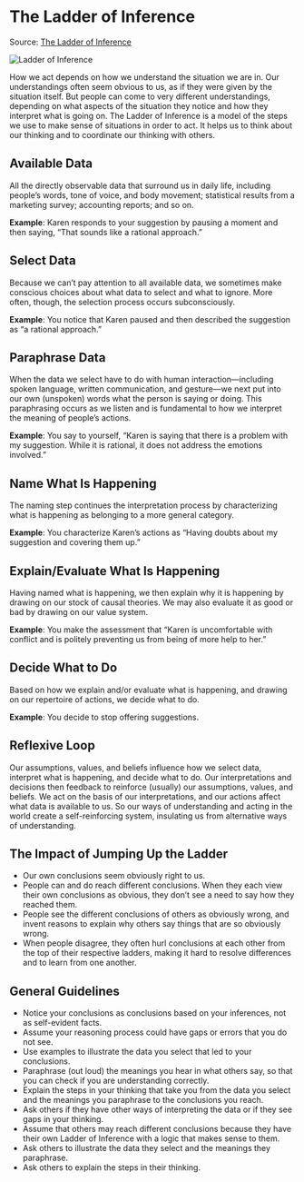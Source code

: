 # The Ladder of Inference

Source: [The Ladder of Inference](https://thesystemsthinker.com/the-ladder-of-inference/)

![Ladder of Inference](graphics/mentalmodels.ladder-of-inference.drawio.svg)

How we act depends on how we understand the situation we are in. Our understandings often seem obvious to us, as if they were given by the situation itself. But people can come to very different understandings, depending on what aspects of the situation they notice and how they interpret what is going on. The Ladder of Inference is a model of the steps we use to make sense of situations in order to act. It helps us to think about our thinking and to coordinate our thinking with others.

## Available Data

All the directly observable data that surround us in daily life, including people’s words, tone of voice, and body movement; statistical results from a marketing survey; accounting reports; and so on.

**Example**: Karen responds to your suggestion by pausing a moment and then saying, “That sounds like a rational approach.”

## Select Data

Because we can’t pay attention to all available data, we sometimes make conscious choices about what data to select and what to ignore. More often, though, the selection process occurs subconsciously.

**Example**: You notice that Karen paused and then described the suggestion as “a rational approach.”

## Paraphrase Data

When the data we select have to do with human interaction—including spoken language, written communication, and gesture—we next put into our own (unspoken) words what the person is saying or doing. This paraphrasing occurs as we listen and is fundamental to how we interpret the meaning of people’s actions.

**Example**: You say to yourself, “Karen is saying that there is a problem with my suggestion. While it is rational, it does not address the emotions involved.”

## Name What Is Happening

The naming step continues the interpretation process by characterizing what is happening as belonging to a more general category.

**Example**: You characterize Karen’s actions as “Having doubts about my suggestion and covering them up.”

## Explain/Evaluate What Is Happening

Having named what is happening, we then explain why it is happening by drawing on our stock of causal theories. We may also evaluate it as good or bad by drawing on our value system.

**Example**: You make the assessment that “Karen is uncomfortable with conflict and is politely preventing us from being of more help to her.”

## Decide What to Do

Based on how we explain and/or evaluate what is happening, and drawing on our repertoire of actions, we decide what to do.

**Example**: You decide to stop offering suggestions.

## Reflexive Loop

Our assumptions, values, and beliefs influence how we select data, interpret what is happening, and decide what to do. Our interpretations and decisions then feedback to reinforce (usually) our assumptions, values, and beliefs. We act on the basis of our interpretations, and our actions affect what data is available to us. So our ways of understanding and acting in the world create a self-reinforcing system, insulating us from alternative ways of understanding.

## The Impact of Jumping Up the Ladder

* Our own conclusions seem obviously right to us.
* People can and do reach different conclusions. When they each view their own conclusions as obvious, they don’t see a need to say how they reached them.
* People see the different conclusions of others as obviously wrong, and invent reasons to explain why others say things that are so obviously wrong.
* When people disagree, they often hurl conclusions at each other from the top of their respective ladders, making it hard to resolve differences and to learn from one another.

## General Guidelines

* Notice your conclusions as conclusions based on your inferences, not as self-evident facts.
* Assume your reasoning process could have gaps or errors that you do not see.
* Use examples to illustrate the data you select that led to your conclusions.
* Paraphrase (out loud) the meanings you hear in what others say, so that you can check if you are understanding correctly.
* Explain the steps in your thinking that take you from the data you select and the meanings you paraphrase to the conclusions you reach.
* Ask others if they have other ways of interpreting the data or if they see gaps in your thinking.
* Assume that others may reach different conclusions because they have their own Ladder of Inference with a logic that makes sense to them.
* Ask others to illustrate the data they select and the meanings they paraphrase.
* Ask others to explain the steps in their thinking.
